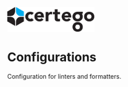 <img src="../Certego.png" alt="Certego" width="200" />

# Configurations

Configuration for linters and formatters.

